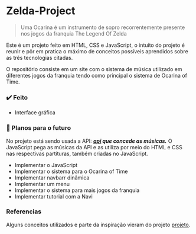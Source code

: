 # Zelda-Project
>Uma Ocarina é um instrumento de sopro recorrentemente presente nos jogos da franquia The Legend Of Zelda

Este é um projeto feito em HTML, CSS e JavaScript, o intuito do projeto é reunir e pôr em pratica o máximo de conceitos possíveis aprendidos sobre as três tecnologias citadas.

O repositório consiste em um site com o sistema de música utilizado em diferentes jogos da franquia tendo como principal o sistema de Ocarina of Time.

### ✔️ Feito
- Interface gráfica

### 💭 Planos para o futuro
No projeto está sendo usada a API: ***[api](#) que concede as músicas.*** O JavaScript pega as músicas da API e as utiliza por meio do HTML e CSS nas respectivas partituras, também criadas no JavaScript.

- Implementar o JavaScript
- Implementar o sistema para o Ocarina of Time
- Implementar navbarr dinâmica
- Implementar um menu
- Implementar o sistema para mais jogos da franquia
- Implementar tutorial com a Navi

### Referencias
Alguns conceitos utilizados e parte da inspiração vieram do projeto [projeto](#).
